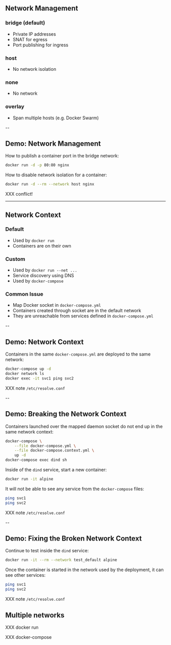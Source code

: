 ## Network Management

### bridge (default)

- Private IP addresses
- SNAT for egress
- Port publishing for ingress

### host

- No network isolation

### none

- No network

### overlay

- Span multiple hosts (e.g. Docker Swarm)

--

## Demo: Network Management

How to publish a container port in the bridge network:

```bash
docker run -d -p 80:80 nginx
```

How to disable network isolation for a container:

```bash
docker run -d --rm --network host nginx
```

XXX conflict!

---

## Network Context

### Default

- Used by `docker run`
- Containers are on their own

### Custom

- Used by `docker run --net ...`
- Service discovery using DNS
- Used by `docker-compose`

### Common Issue

- Map Docker socket in `docker-compose.yml`
- Containers created through socket are in the default network
- They are unreachable from services defined in `docker-compose.yml`

--

## Demo: Network Context

Containers in the same `docker-compose.yml` are deployed to the same network:

```bash
docker-compose up -d
docker network ls
docker exec -it svc1 ping svc2
```

XXX note `/etc/resolve.conf`

--

## Demo: Breaking the Network Context

Containers launched over the mapped daemon socket do not end up in the same network context:

```bash
docker-compose \
    --file docker-compose.yml \
    --file docker-compose.context.yml \
    up -d
docker-compose exec dind sh
```

Inside of the `dind` service, start a new container:

```bash
docker run -it alpine
```

It will not be able to see any service from the `docker-compose` files:

```bash
ping svc1
ping svc2
```

XXX note `/etc/resolve.conf`

--

## Demo: Fixing the Broken Network Context

Continue to test inside the `dind` service:

```bash
docker run -it --rm --network test_default alpine
```

Once the container is started in the network used by the deployment, it can see other services:

```bash
ping svc1
ping svc2
```

XXX note `/etc/resolve.conf`

## Multiple networks

XXX docker run

XXX docker-compose
